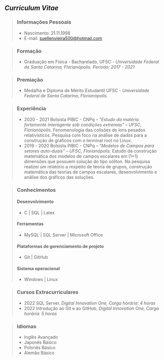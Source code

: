 ## *Curriculum Vitae*

> ### Informações Pessoais
> 
>  - Nascimento: 21.11.1998
>  - E-mail: suellenvieira500@hotmail.com

> ### Formação
> 
> - Graduação em Física - Bacharelado, UFSC - *Universidade Federal de Santa Catarina,
Florianópolis. Período: 2017 - 2021*

> ### Premiação
> 
> - Medalha e Diploma de Mérito Estudantil UFSC - *Universidade Federal de Santa
Catarina, Florianópolis.*

> ### Experiência
> 
> - 2020 - 2021  Bolsista PIBIC - CNPq – *"Estudo da matéria fortemente interagente sob condições 
extremas" – UFSC, Florianópolis.*
Fenomenologia das colisões de íons pesados relativísticos. Pesquisa com foco na análise de
dados para a construção de gráficos com o terminal root no Linux.
> - 2019 - 2020  Bolsista PIBIC - CNPq – *"Modelos de Campos para setores auto-duais" – UFSC, Florianópolis.*
Estudo da construção matemática dos modelos de campos escalares em (1+1) dimensões
que possuem solução do tipo sóliton. Na pesquisa realizei um relatório a respeito de teoria de
grupos, construção matemática das teorias de campos escalares, desenvolvimento e análise
dos gráficos das soluções.

> ### Conhecimentos
>  #### Desenvolvimento
> - C | SQL | Latex 
>  #### Ferramentas
> - MySQL | SQL Server | Microsoft Office
> #### Plataformas de gerenciamento de  projeto
> - Git | GitHub
> #### Sistema operacional
> - Windows | Linux

> ### Cursos Extracurriculares
> - 2022 SQL Server, *Digital Innovation One, Carga horária: 4 horas*
> - 2022 Introdução ao Git e ao GitHub, *Digital Innovation One, Carga horária: 5 horas*


> ### Idiomas
> - Inglês Avançado
> - Japonês Básico
> - Polonês Básico
> - Alemão Básico
